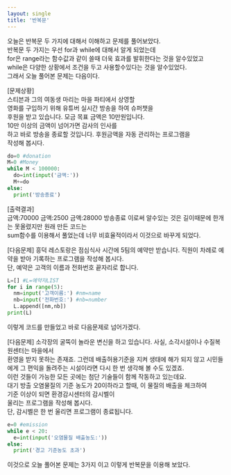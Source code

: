 ```yaml
---
layout: single
title: '반복문'
---
```

오늘은 반복문 두 가지에 대해서 이해하고 문제를 풀어보았다.   
반복문 두 가지는 우선 for과 while에 대해서 알게 되었는데   
for은 range라는 함수값과 같이 쓸때 더욱 효과를 발휘한다는 것을 알수있었고   
while은 다양한 상황에서 조건을 두고 사용할수있다는 것을 알수있었다.   
그래서 오늘 풀어본 문제는 다음이다. 

[문제상황]   
스티븐과 그의 여동생 마리는 마을 파티에서 상영할   
영화를 구입하기 위해 유튜버 실시간 방송을 하여 슈퍼챗을   
후원을 받고 있습니다. 모금 목표 금액은 10만원입니다.   
10만 이상의 금액이 넘어가면 감사의 인사를   
하고 바로 방송을 종료할 것입니다. 후원금액을 자동 관리하는 프로그램을   
작성해 봅시다.
~~~python
do=0 #donation
M=0 #Money
while M < 100000:
  do=int(input('금액:'))
  M+=do
else:
  print('방송종료')
~~~
[출력결과]   
금액:70000
금액:2500
금액:28000
방송종료
이로써 알수있는 것은 길이때문에 한개는 못올렸지만 원래 만든 코드는   
sum함수를 이용해서 풀었는데 너무 비효율적이라서 이것으로 바꾸게 되었다.   

[다음문제]
흥덕 레스토랑은 점심식사 시간에 5팀의 예약만
받습니다. 직원이 차례로 예약을 받아 기록하는 프로그램을 작성해 봅시다.   
단, 예약은 고객의 이름과 전화번호 끝자리로 합니다.   
~~~python
L=[] #L=예약자LIST
for i in range(5):
  nm=input('고객이름:') #nm=name
  nb=input('전화번호:') #nb=number
  L.append([nm,nb])
print(L)
~~~
이렇게 코드를 만들었고 바로 다음문제로 넘어가겠다.   

[다음문제]
소각장의 굴뚝이 놀라운 변신을 하고 있습니다. 사실, 소각시설이나 수질복원센터는 마을에서   
환영을 받지 못하는 존재죠. 그런데 배출허용기준을 지켜 생태에 해가 되지 않고 시민들에게
그 편익을 돌려주는 시설이라면 다시 한 번 생각해 볼 수도 있겠죠.   
이런 것들이 가능한 모든 곳에는 첨단 기술들이 함께 작동하고 있는데요.   
대기 방출 오염물질의 기준 농도가 20이하라고 할때, 이 물질의 배출을 체크하여   
기준 이상이 되면 환경감시센터의 감시벨이   
울리는 프로그램을 작성해 봅시다.    
단, 감시벨은 한 번 울리면 프로그램이 종료됩니다.   
~~~python
e=0 #emission
while e < 20:
  e=int(input('오염물질 배출농도:'))
else:
  print('경고 기준농도 초과')
~~~
이것으로 오늘 풀어본 문제는 3가지 이고 이렇게 반복문을 이용해 보았다.
